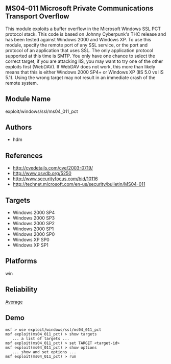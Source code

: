 ## MS04-011 Microsoft Private Communications Transport Overflow

This module exploits a buffer overflow in the Microsoft 
Windows SSL PCT protocol stack. This code is based on Johnny 
Cyberpunk's THC release and has been tested against Windows 
2000 and Windows XP. To use this module, specify the remote 
port of any SSL service, or the port and protocol of an 
application that uses SSL. The only application protocol 
supported at this time is SMTP. You only have one chance to 
select the correct target, if you are attacking IIS, you may 
want to try one of the other exploits first (WebDAV). If 
WebDAV does not work, this more than likely means that this 
is either Windows 2000 SP4+ or Windows XP (IIS 5.0 vs IIS 
5.1). Using the wrong target may not result in an immediate 
crash of the remote system.


## Module Name
exploit/windows/ssl/ms04_011_pct

## Authors
* hdm


## References
* http://cvedetails.com/cve/2003-0719/
* http://www.osvdb.org/5250
* http://www.securityfocus.com/bid/10116
* http://technet.microsoft.com/en-us/security/bulletin/MS04-011



## Targets
* Windows 2000 SP4
* Windows 2000 SP3
* Windows 2000 SP2
* Windows 2000 SP1
* Windows 2000 SP0
* Windows XP SP0
* Windows XP SP1


## Platforms
win

## Reliability
[Average](https://github.com/rapid7/metasploit-framework/wiki/Exploit-Ranking)

## Demo

```
msf > use exploit/windows/ssl/ms04_011_pct
msf exploit(ms04_011_pct) > show targets
   ... a list of targets ...
msf exploit(ms04_011_pct) > set TARGET <target-id>
msf exploit(ms04_011_pct) > show options
   ... show and set options ...
msf exploit(ms04_011_pct) > run
```
    
    